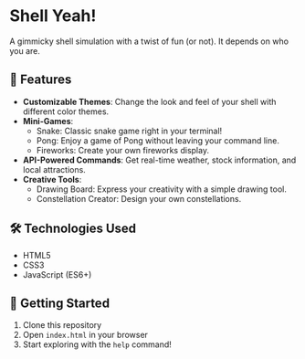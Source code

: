# Shell Yeah!
A gimmicky shell simulation with a twist of fun (or not). It depends on who you are. 

## 🚀 Features

- **Customizable Themes**: Change the look and feel of your shell with different color themes.
- **Mini-Games**: 
  - Snake: Classic snake game right in your terminal!
  - Pong: Enjoy a game of Pong without leaving your command line.
  - Fireworks: Create your own fireworks display.
- **API-Powered Commands**: Get real-time weather, stock information, and local attractions.
- **Creative Tools**:
  - Drawing Board: Express your creativity with a simple drawing tool.
  - Constellation Creator: Design your own constellations.

## 🛠️ Technologies Used

- HTML5
- CSS3
- JavaScript (ES6+)

## 🚦 Getting Started

1. Clone this repository
2. Open `index.html` in your browser
3. Start exploring with the `help` command!





